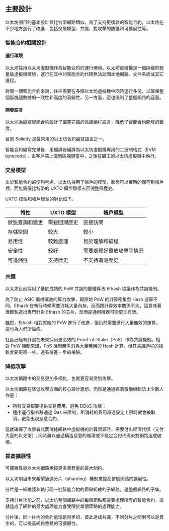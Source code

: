 ## 主要設計

以太坊項目的基本設計與比特幣網路類似。為了支持更復雜的智能合約，以太坊在不少地方進行了改進，包括交易模型、共識、對攻擊的防護和可擴展性等。

### 智能合約相關設計

#### 運行環境

以太坊採用以太坊虛擬機作為智能合約的運行環境。以太坊虛擬機是一個隔離的輕量級虛擬機環境，運行在其中的智能合約代碼無法訪問本地網路、文件系統或其它進程。

對同一個智能合約來說，往往需要在多個以太坊虛擬機中同時運行多份，以確保整個區塊鏈數據的一致性和高度的容錯性。另一方面，這也限制了整個網路的容量。

#### 開發語言

以太坊為編寫智能合約設計了圖靈完備的高級編程語言，降低了智能合約開發的難度。

目前 Solidity 是最常用的以太坊合約編寫語言之一。

智能合約編寫完畢後，用編譯器編譯為以太坊虛擬機專用的二進制格式（EVM bytecode），由客戶端上傳到區塊鏈當中，之後在礦工的以太坊虛擬機中執行。

### 交易模型

出於智能合約的便利考慮，以太坊採用了帳戶的模型，狀態可以實時的保存到帳戶裡，而無需像比特幣的 UXTO 模型那樣去回溯整個歷史。

UXTO 模型和帳戶模型的對比如下。

| 特性 |UXTO 模型|帳戶模型|
|--|--|--|
|狀態查詢和變更|需要回溯歷史|直接訪問|
|存儲空間|較大|較小|
|易用性|較難處理|易於理解和編程|
|安全性|較好|需要處理好重放攻擊等情況|
|可追溯性|支持歷史|不支持追溯歷史|

### 共識

以太坊目前採用了基於成熟的 PoW 共識的變種算法 Ethash 協議作為共識機制。

為了防止 ASIC 礦機礦池的算力攻擊，跟原始 PoW 的計算密集型 Hash 運算不同，Ethash 在執行時候需要消耗大量內存，反而跟計算效率關係不大。這意味著很難製造出專門針對 Ethash 的芯片，反而是通用機器可能更加有效。

雖然，Ethash 相對原始的 PoW 進行了改進，但仍然需要進行大量無效的運算，這也為人們所詬病。

社區已經有計劃在未來採用更高效的 Proof-of-Stake（PoS）作為共識機制。相對 PoW 機制來講，PoS 機制無需消耗大量無用的 Hash 計算，但其共識過程的複雜度要更高一些，還有待進一步的檢驗。

### 降低攻擊

以太坊網路中的交易更加多樣化，也就更容易受到攻擊。

以太坊網路在降低攻擊方面的核心設計思想，仍然是通過經濟激勵機制防止少數人作惡：

* 所有交易都要提供交易費用，避免 DDoS 攻擊；
* 程序運行指令數通過 Gas 來限制，所消耗的費用超過設定上限時就會被取消，避免出現惡意合約。

這就確保了攻擊者試圖消耗網路中虛擬機的計算資源時，需要付出經濟代價（支付大量的以太幣）；同時難以通過構造惡意的循環或不穩定合約代碼來對網路造成破壞。

### 提高擴展性

可擴展性是以太坊網路承接更多業務量的最大制約。

以太坊項目未來希望通過分片（sharding）機制來提高整個網路的擴展性。

分片是一組維護和執行同一批智能合約的節點組成的子網路，是整個網路的子集。

支持分片功能之前，以太坊整個網路中的每個節點都需要處理所有的智能合約，這就造成了網路的最大處理能力會受限於單個節點的處理能力。

分片後，同一片內的合約處理是同步的，彼此達成共識，不同分片之間則可以是異步的，可以提高網路整體的可擴展性。

